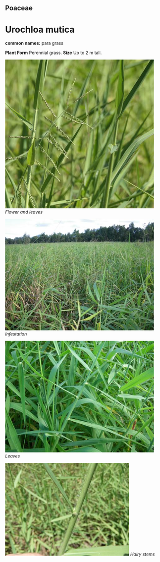 ## Poaceae
# Urochloa mutica
**common names:** para grass

**Plant Form** Perennial grass. **Size** Up to 2 m tall.


![Flower and leaves](100112_P1122260.jpg)
 *Flower and leaves* 

![Infestation](6686_IMGP7437.jpg)
 *Infestation* 

![Leaves](6688_IMGP7443.jpg)
 *Leaves* 

![Hairy stems](60172_DSCF0034.jpg)
 *Hairy stems* 

